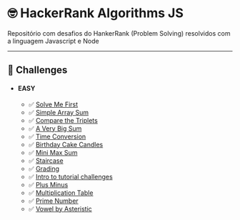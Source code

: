 # 🤓 HackerRank Algorithms JS
Repositório com desafios do HankerRank (Problem Solving) resolvidos com a linguagem Javascript e Node

---

## 🚀 Challenges

- #### EASY

    - ✅ [Solve Me First](easy/solve-me-first.js)
    - ✅ [Simple Array Sum](easy/simple-array-sum.js)
    - ✅ [Compare the Triplets](easy/compare-the-triplets.js)
    - ✅ [A Very Big Sum](easy/a-very-big-sum.js)
    - ✅ [Time Conversion](easy/time-conversion.js)
    - ✅ [Birthday Cake Candles](easy/birthday-cake-candles.js)
    - ✅ [Mini Max Sum](easy/mini-max-sum.js)
    - ✅ [Staircase](easy/staircase.js)
    - ✅ [Grading](easy/grading.js)
    - ✅ [Intro to tutorial challenges](easy/tutorial-intro.js)
    - ✅ [Plus Minus](easy/plus-minus.js)
    - ✅ [Multiplication Table](easy/multiplication-table.js)
    - ✅ [Prime Number](easy/primer-number.js)
    - ✅ [Vowel by Asteristic](easy/vowel-by-asteristic.js)
    
